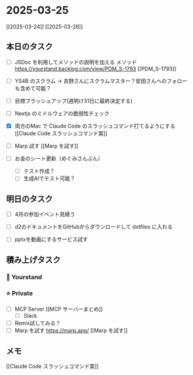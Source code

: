 # 2025-03-25

[[2025-03-24]] [[2025-03-26]]

## 本日のタスク

- [ ] JSDoc を利用してメソッドの説明を加える メソッド https://yourstand.backlog.com/view/PDM_S-1793 [[PDM_S-1793]]
- [ ] YS4B のスクラム -> 吉野さんにスクラムマスター？安田さんへのフォローも含めて可能？
- [ ] 目標ブラッシュアップ(週明け31日に最終決定する)
- [ ] Nextjs のミドルウェアの脆弱性チェック

- [x] 両方のMac で Claude Code のスラッシュコマンド打てるようにする [[Claude Code スラッシュコマンド案]]
- [ ] Marp 試す [[Marp を試す]]

- [ ] お金のシート更新（めぐみさんぶん）
	- [ ] テスト作成？
	- [ ] 生成AIでテスト可能？

## 明日のタスク

- [ ] 4月の参加イベント見繕う

- [ ] d2のドキュメントをGitHubからダウンロードして dotfiles に入れる
- [ ] pptxを動画にするサービス試す

## 積み上げタスク

### 🔵 Yourstand

### ⭐️ Private

- [ ] MCP Server [[MCP サーバーまとめ]]
  - [ ] Slack
- [ ] Remix試してみる？
- [ ] Marp を試す https://marp.app/ [[Marp を試す]]

## メモ

[[Claude Code スラッシュコマンド案]]
